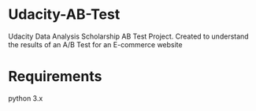 # Udacity-AB-Test
Udacity Data Analysis Scholarship AB Test Project.
Created to understand the results of an A/B Test for an E-commerce website

# Requirements
python 3.x
